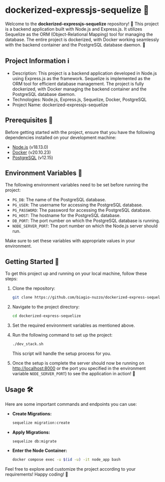 # dockerized-expressjs-sequelize :rocket:

Welcome to the **dockerized-expressjs-sequelize** repository! :wave: This project is a backend application built with Node.js and Express.js. It utilizes Sequelize as the ORM (Object-Relational Mapping) tool for managing the database. The entire project is dockerized, with Docker working seamlessly with the backend container and the PostgreSQL database daemon. :whale:

## Project Information :information_source:

- Description: This project is a backend application developed in Node.js using Express.js as the framework. Sequelize is implemented as the ORM tool for efficient database management. The project is fully dockerized, with Docker managing the backend container and the PostgreSQL database daemon.
- Technologies: Node.js, Express.js, Sequelize, Docker, PostgreSQL
- Project Name: dockerized-expressjs-sequelize

## Prerequisites :wrench:

Before getting started with the project, ensure that you have the following dependencies installed on your development machine:

- [Node.js](https://nodejs.org/) (v18.13.0)
- [Docker](https://www.docker.com/) (v20.10.23)
- [PostgreSQL](https://www.postgresql.org/) (v12.15)

## Environment Variables :key:

The following environment variables need to be set before running the project:

- `PG_DB`: The name of the PostgreSQL database.
- `PG_USER`: The username for accessing the PostgreSQL database.
- `PG_PASSWORD`: The password for accessing the PostgreSQL database.
- `PG_HOST`: The hostname for the PostgreSQL database.
- `DB_PORT`: The port number on which the PostgreSQL database is running.
- `NODE_SERVER_PORT`: The port number on which the Node.js server should run.

Make sure to set these variables with appropriate values in your environment.

## Getting Started :rocket:

To get this project up and running on your local machine, follow these steps:

1. Clone the repository:

   ```bash
   git clone https://github.com/biagio-nuzzo/dockerized-express-sequelize.git
   ```

2. Navigate to the project directory:

   ```bash
   cd dockerized-express-sequelize
   ```

3. Set the required environment variables as mentioned above.

4. Run the following command to set up the project:

   ```bash
   ./dev_stack.sh
   ```

   This script will handle the setup process for you.

5. Once the setup is complete the server should now be running on [http://localhost:8000](http://localhost:8000) or the port you specified in the environment variable `NODE_SERVER_PORT`) to see the application in action! :tada:

## Usage :hammer_and_wrench:

Here are some important commands and endpoints you can use:

- **Create Migrations:**
  
  ```bash
  sequelize migration:create
  ```

- **Apply Migrations:**
  
  ```bash
  sequelize db:migrate
  ```

- **Enter the Node Container:**
  
  ```bash
  docker compose exec -u $(id -u) -it node_app bash
  ```

Feel free to explore and customize the project according to your requirements! Happy coding! :rocket:

